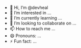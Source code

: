- 👋 Hi, I’m @devheal
- 👀 I’m interested in ...
- 🌱 I’m currently learning ...
- 💞️ I’m looking to collaborate on ...
- 📫 How to reach me ...
- 😄 Pronouns: ...
- ⚡ Fun fact: ...

<!---
devheal/devheal is a ✨ special ✨ repository because its `README.md` (this file) appears on your GitHub profile.
You can click the Preview link to take a look at your changes.
--->
